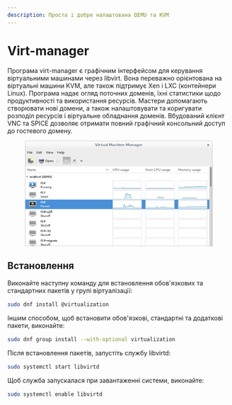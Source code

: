 ```yaml
---
description: Проста і добре налаштована QEMU та KVM
---
```


# Virt-manager

Програма virt-manager є графічним інтерфейсом для керування віртуальними машинами через libvirt. Вона переважно орієнтована на віртуальні машини KVM, але також підтримує Xen і LXC (контейнери Linux). Програма надає огляд поточних доменів, їхні статистики щодо продуктивності та використання ресурсів. Мастери допомагають створювати нові домени, а також налаштовувати та коригувати розподіл ресурсів і віртуальне обладнання доменів. Вбудований клієнт VNC та SPICE дозволяє отримати повний графічний консольний доступ до гостевого домену.

<figure><img src="../../.gitbook/assets/image (81).png" alt=""><figcaption></figcaption></figure>

## Встановлення

Виконайте наступну команду для встановлення обов'язкових та стандартних пакетів у групі віртуалізації:

```bash
sudo dnf install @virtualization
```

Іншим способом, щоб встановити обов'язкові, стандартні та додаткові пакети, виконайте:

```bash
sudo dnf group install --with-optional virtualization
```

Після встановлення пакетів, запустіть службу libvirtd:

```bash
sudo systemctl start libvirtd
```

Щоб служба запускалася при завантаженні системи, виконайте:

```bash
sudo systemctl enable libvirtd
```
